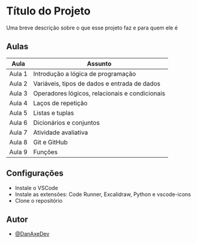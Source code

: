 
# Título do Projeto

Uma breve descrição sobre o que esse projeto faz e para quem ele é



##  Aulas

| Aula               | Assunto |
| ----------------- | ---------------------- |
| Aula 1 | Introdução a lógica de programação |
| Aula 2 | Variáveis, tipos de dados e entrada de dados |
| Aula 3 | Operadores lógicos, relacionais e condicionais |
| Aula 4 | Laços de repetição |
| Aula 5 | Listas e tuplas |
| Aula 6 | Dicionários e conjuntos |
| Aula 7 | Atividade avaliativa |
| Aula 8 | Git e GitHub |
| Aula 9 | Funções |

## Configurações

- Instale o VSCode
- Instale as extensões: Code Runner, Excalidraw, Python e vscode-icons
- Clone o repositório



## Autor

- [@DanAxeDev](https://github.com/DanyAxeDev)

